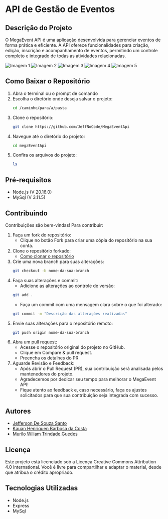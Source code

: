 # API de Gestão de Eventos

## Descrição do Projeto
O MegaEvent API é uma aplicação desenvolvida para gerenciar eventos de forma prática e eficiente. A API oferece funcionalidades para criação, edição, inscrição e acompanhamento de eventos, permitindo um controle completo e integrado de todas as atividades relacionadas.

![Imagem 1](link-para-imagem1)
![Imagem 2](link-para-imagem2)
![Imagem 3](link-para-imagem3)
![Imagem 4](link-para-imagem4)
![Imagem 5](link-para-imagem5)

## Como Baixar o Repositório

1. Abra o terminal ou o prompt de comando
2. Escolha o diretório onde deseja salvar o projeto:
   ```bash
   cd /caminho/para/a/pasta
   ```
3. Clone o repositório:
   ```bash
   git clone https://github.com/JeffNoCode/MegaEventApi
   ```
4. Navegue até o diretório do projeto:
   ```bash
   cd megaEventApi
   ```
5. Confira os arquivos do projeto:
   ```bash
   ls
   ```

## Pré-requisitos
- Node.js (V 20.16.0)
- MySql (V 3.11.5)


## Contribuindo
Contribuições são bem-vindas! Para contribuir:
1. Faça um fork do repositório:
   * Clique no botão Fork para criar uma cópia do repositório na sua conta.
2. Clone o repositório forkado:
   * [Como clonar o repositório](como-baixar-o-repositório)
3. Crie uma nova branch para suas alterações:
   ```bash
   git checkout -b nome-da-sua-branch
   ```
4. Faça suas alterações e commit:
   * Adicione as alterações ao controle de versão:
   ```bash
   git add .
   ```
   * Faça um commit com uma mensagem clara sobre o que foi alterado:
   ```bash
   git commit -m "Descrição das alterações realizadas"
   ```
5. Envie suas alterações para o repositório remoto:
   ```bash
   git push origin nome-da-sua-branch
   ```
6. Abra um pull request:
   * Acesse o repositório original do projeto no GitHub.
   * Clique em Compare & pull request.
   * Preencha os detalhes do PR
7. Aguarde Revisão e Feedback:
   * Após abrir o Pull Request (PR), sua contribuição será analisada pelos mantenedores do projeto.
   * Agradecemos por dedicar seu tempo para melhorar o MegaEvent API!
   * Fique atento ao feedback e, caso necessário, faça os ajustes solicitados para que sua contribuição seja integrada com sucesso.


## Autores
- [Jefferson De Souza Santo](https://github.com/JeffNoCode)
- [Kauan Henriquen Barbosa da Costa](https://github.com/KauanH1300)
- [Murilo Wiliam Trindade Guedes](https://github.com/KauanH1300)


## Licença
Este projeto está licenciado sob a Licença Creative Commons Attribution 4.0 International. Você é livre para compartilhar e adaptar o material, desde que atribua o crédito apropriado.

## Tecnologias Utilizadas
- Node.js
- Express
- MySql
